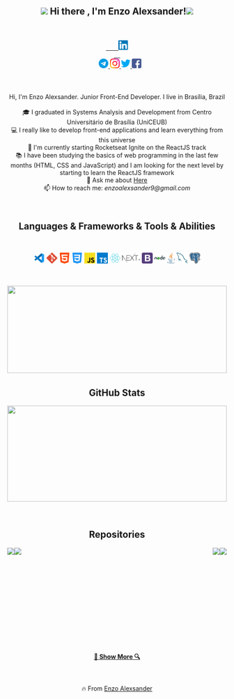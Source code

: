 <h2 align="center"><img src="https://github.com/TheDudeThatCode/TheDudeThatCode/blob/master/Assets/Rocket.gif" width="30px"> Hi there , I'm Enzo Alexsander!<img src="https://github.com/TheDudeThatCode/TheDudeThatCode/blob/master/Assets/Rocket.gif" width="30px"></h2>

<h5 align="center">
  <code>
    <a href="https://www.linkedin.com/in/enzo-alexsander/">
    <img alt="Linkedin" width="22px" src="./assets/linkedin.svg" />
  </a>
  </code>
  <a href="https://t.me/enzoalexsander">
    <img alt="Telegram" width="22px" src="./assets/telegram.svg" />
  </a>
  </code>
  <a href="https://www.instagram.com/enzo.alexsander/">
    <img alt="Instagram" width="22px" src="./assets/instagram.svg" />
  </a>
  </code>
  <a href="https://twitter.com/enzoalexsander9">
    <img alt="Twitter" width="22px" src="./assets/twitter.svg" />
  </a>
  </code>
  <a href="https://www.facebook.com/profile.php?id=100003578268051">
    <img alt=" Facebook" width="22px" src="./assets/facebook.svg" />
  </a>
  </code>  
</h5>

<h3 aligin="center"></h3>

<br>

<p align="center">
  Hi, I'm Enzo Alexsander. Junior Front-End Developer. I live in Brasília, Brazil 
  <br>
  <br>
  🎓 I graduated in Systems Analysis and Development from Centro Universitário de Brasília (UniCEUB)
  <br>
  💻 I really like to develop front-end applications and learn everything from this universe
  <br>
  🔬 I'm currently starting Rocketseat Ignite on the ReactJS track
  <br>
  📚 I have been studying the basics of web programming in the last few months (HTML, CSS and JavaScript) and I am looking for the next level by starting to learn the ReactJS framework
  <br>
  💬 Ask me about <a href="https://github.com/EnzoAlexsander/EnzoAlexsander/issues" title="Issues">Here</a>
  <br>
  📫 How to reach me: <i>enzoalexsander9@gmail.com</i>
</p>


<br>
<h2 align="center">Languages & Frameworks & Tools & Abilities</h2>
<br>

<p align="center">
  <code><img title="Git" height="25" src="./assets/vscode.svg"></code>
  <code><img title="Git" height="25" src="./assets/git.svg"></code>
  <code><img title="HTML" height="25" src="./assets/html.svg"></code>
  <code><img title="CSS" height="25" src="./assets/css.svg"></code>
  <code><img title="JavaScript" height="25" src="./assets/javascript.svg"></code>
  <code><img title="TypeScript" height="25" src="./assets/ts.svg"></code>
  <code><img title="ReactJS" height="25" src="./assets/react.svg"></code>
  <code><img title="Next.js" height="25" src="./assets/next.svg"></code>
  <code><img title="Bootstrap" height="25" src="./assets/bootstrap.svg"></code>
  <code><img title="Node.js" height="25" src="./assets/node.svg"></code>
  <code><img title="Java" height="25" src="./assets/java.svg"></code>
  <code><img title="MySQL" height="25" src="./assets/mysql.svg"></code>
  <code><img title="PostgreSQL" height="25" src="./assets/postgre.svg"></code>

<br><br>
<a ><img width="100%" height="200" src="https://github-readme-stats.vercel.app/api/top-langs/?username=EnzoAlexsander&layout=compact"></a>
<br>

<p align="center" width="100%">

<h2 align="center">GitHub Stats</h2>

<a ><img width="100%" height="220" src="https://github-readme-stats.vercel.app/api?username=EnzoAlexsander&show_icons=true&theme=tokyonight"></a>

</p>


<br>

<h2 align="center">Repositories</h2>

<p width="100%" align="center" >

  <a href="https://github.com/EnzoAlexsander/comeondev-next" title="Comeondev"><img align="left" src="https://github-readme-stats.vercel.app/api/pin/?username=EnzoAlexsander&repo=comeondev-next&theme=gotham">
  </a>
  
  <a href="https://github.com/EnzoAlexsander/projeto-doe-sangue" title="Comeondev"><img align="right" src="https://github-readme-stats.vercel.app/api/pin/?username=EnzoAlexsander&repo=projeto-doe-sangue&theme=gotham">
  </a>

  <a href="https://github.com/EnzoAlexsander/dev-finance" title="Comeondev"><img align="left" src="https://github-readme-stats.vercel.app/api/pin/?username=EnzoAlexsander&repo=dev-finance&theme=gotham">
  </a>

  <a href="https://github.com/EnzoAlexsander/nextquiz-base" title="Comeondev"><img align="right" src="https://github-readme-stats.vercel.app/api/pin/?username=EnzoAlexsander&repo=nextquiz-base&theme=gotham">
  </a>
  
</p>

<br><br><br><br><br><br><br><br><br><br><br><br><br>
<h4 align="center"><a href="https://github.com/EnzoAlexsander?tab=repositories" title="Show Repositories">🔎 Show More 🔍</a></h4>


<br>

<p align = "center">
    🔥 From <a href="https://github.com/EnzoAlexsander">Enzo Alexsander</a>
</p>



<!--
**EnzoAlexsander/EnzoAlexsander** is a ✨ _special_ ✨ repository because its `README.md` (this file) appears on your GitHub profile.

Here are some ideas to get you started:

- 🔭 I’m currently working on ...
- 🌱 I’m currently learning ...
- 👯 I’m looking to collaborate on ...
- 🤔 I’m looking for help with ...
- 💬 Ask me about ...
- 📫 How to reach me: ...
- 😄 Pronouns: ...
- ⚡ Fun fact: ...
-->
